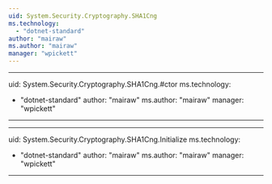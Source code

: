 ```yaml
---
uid: System.Security.Cryptography.SHA1Cng
ms.technology: 
  - "dotnet-standard"
author: "mairaw"
ms.author: "mairaw"
manager: "wpickett"
---
```


---
uid: System.Security.Cryptography.SHA1Cng.#ctor
ms.technology: 
  - "dotnet-standard"
author: "mairaw"
ms.author: "mairaw"
manager: "wpickett"
---

---
uid: System.Security.Cryptography.SHA1Cng.Initialize
ms.technology: 
  - "dotnet-standard"
author: "mairaw"
ms.author: "mairaw"
manager: "wpickett"
---
